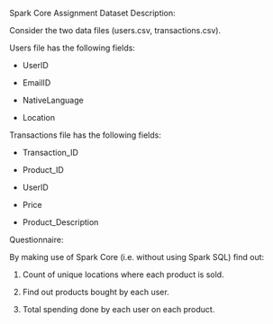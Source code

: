 Spark Core Assignment Dataset Description:

Consider the two data files (users.csv, transactions.csv).

Users file has the following fields:

- UserID

- EmailID

- NativeLanguage

- Location

Transactions file has the following fields:

- Transaction_ID

- Product_ID

- UserID

- Price

- Product_Description

Questionnaire:

By making use of Spark Core (i.e. without using Spark SQL) find out:

1. Count of unique locations where each product is sold.

2. Find out products bought by each user.

3. Total spending done by each user on each product. 

 